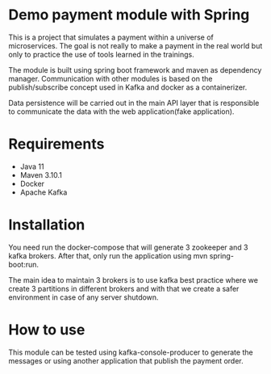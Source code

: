 # Demo payment module with Spring
This is a project that simulates a payment within a universe of microservices. 
The goal is not really to make a payment in the real world but only to practice 
the use of tools learned in the trainings.

The module is built using spring boot framework and maven as dependency manager. 
Communication with other modules is based on the publish/subscribe concept used
in Kafka and docker as a containerizer.

Data persistence will be carried out in the main API layer that is responsible
to communicate the data with the web application(fake application).

# Requirements
* Java 11
* Maven 3.10.1
* Docker
* Apache Kafka

# Installation
You need run the docker-compose that will generate 3 zookeeper and 3 kafka brokers.
After that, only run the application using mvn spring-boot:run.

The main idea to maintain 3 brokers is to use kafka best practice where we create 3
partitions in different brokers and with that we create a safer environment
in case of any server shutdown.

# How to use
This module can be tested using kafka-console-producer to generate the messages or 
using another application that publish the payment order.

